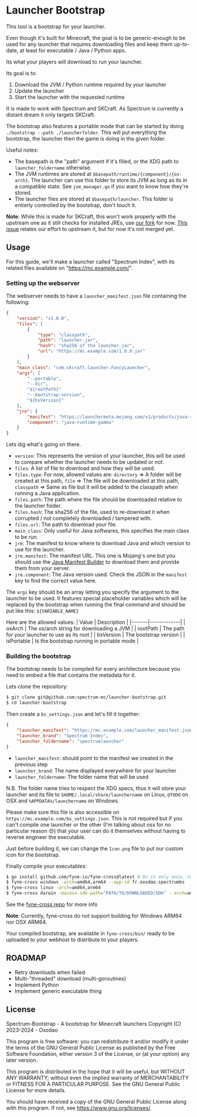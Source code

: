 # Launcher Bootstrap

This tool is a bootstrap for your launcher.

Even though it's built for Minecraft, the goal is to be generic-enough to be used for any launcher that requires downloading files and keep them up-to-date, at least for executable / Java / Python apps.

Its what your players will download to run your launcher.

Its goal is to:
1. Download the JVM / Python runtime required by your launcher
2. Update the launcher
3. Start the launcher with the requested runtime

It is made to work with Spectrum and SKCraft. As Spectrum is currently a distant dream it only targets SKCraft.

The bootstrap also features a portable mode that can be started by doing `./bootstrap --path ./launcherfolder`. This will put everything the bootstrap, the launcher then the game is doing in the given folder.

Useful notes:
- The basepath is the "path" argument if it's filled, or the XDG path to `launcher_foldername` otherwise.
- The JVM runtimes are stored at `$basepath/runtime/{component}/{os-arch}`. The launcher can use this folder to store its JVM as long as its in a compatible state. See `jvm_manager.go` if you want to know how they're stored.
- The launcher files are stored at `$basepath/launcher`. This folder is entierly controlled by the bootstrap, don't touch it.

**Note**: While this is made for SKCraft, this won't work properly with the upstream one as it still checks for installed JREs, use [our fork](https://github.com/spectrum-mc/skcraft) for now. [This issue](https://github.com/SKCraft/Launcher/issues/521) relates our effort to upstream it, but for now it's not merged yet.


## Usage

For this guide, we'll make a launcher called "Spectrum Indev", with its related files available on "https://mc.example.com/".

### Setting up the webserver

The webserver needs to have a `launcher_manifest.json` file containing the following:
```json
{
    "version": "v1.0.0",
    "files": [
        {
            "type": "classpath",
            "path": "launcher.jar",
            "hash": "sha256 of the launcher.jar",
            "url": "https://mc.example.com/1.0.0.jar"
        }
    ],
    "main_class": "com.skcraft.launcher.FancyLauncher",
    "args": [
        "--portable",
        "--dir",
        "${rootPath}"
        "--bootstrap-version",
        "${bsVersion}"
    ],
    "jre": {
        "manifest": "https://launchermeta.mojang.com/v1/products/java-runtime/2ec0cc96c44e5a76b9c8b7c39df7210883d12871/all.json",
        "component": "java-runtime-gamma"
    }
}
```

Lets dig what's going on there.

- `version`: This represents the version of your launcher, this will be used to compare whether the launcher needs to be updated or not.
- `files`: A list of file to download and how they will be used.
- `files.type`: For now, allowed values are: `directory` => A folder will be created at this path, `file` => The file will be downloaded at this path, `classpath` => Same as file but it will be added to the classpath when running a Java application.
- `files.path`: The path where the file should be downloaded relative to the launcher folder.
- `files.hash`: The sha256 of the file, used to re-download it when corrupted / not completely downloaded / tampered with.
- `files.url`: The path to download your file.
- `main_class`: Only useful for Java softwares, this specifies the main class to be run.
- `jre`: The manifest to know where to download Java and which version to use for the launcher.
- `jre.manifest`: The manifest URL. This one is Mojang's one but you should use the [Java Manifest Builder](https://github.com/spectrum-mc/java-manifest-builder) to download them and provide them from your server.
- `jre.component`: The Java version used. Check the JSON in the `manifest` key to find the correct value here.

The `args` key should be an array letting you specify the argument to the launcher to be used. It features special placeholder variables which will be replaced by the bootstrap when running the final command and should be put like this: `${VARIABLE_NAME}`

Here are the allowed values:
| Value | Description |
|-------|-------------|
| osArch | The os/arch string for downloading a JVM |
| rootPath | The path for your launcher to use as its root |
| bsVersion | The bootstrap version |
| isPortable | Is the bootstrap running in portable mode |

### Building the bootstrap

The bootstrap needs to be compiled for every architecture because you need to embed a file that contains the metadata for it.

Lets clone the repository:
```sh
$ git clone git@github.com:spectrum-mc/launcher-bootstrap.git
$ cd launcher-bootstrap
```

Then create a `bs_settings.json` and let's fill it together:
```json
{
	"launcher_manifest": "https://mc.example.com/launcher_manifest.json",
	"launcher_brand": "Spectrum Indev",
	"launcher_foldername": "spectrumlauncher"
}
```

- `launcher_manifest`: should point to the manifest we created in the previous step
- `launcher_brand`: The name displayed everywhere for your launcher
- `launcher_foldername`: The folder name that will be used

N.B. The folder name tries to respect the XDG specs, thus it will store your launcher and its file to `$HOME/.local/share/launchername` on Linux, `@TODO` on OSX and `%APPDATA%/launchername` on Windows.

Please make sure this file is also accessible on `https://mc.example.com/bs_settings.json`. This is not required but if you can't compile one launcher or the other (I'm talking about osx for no particular reason :unamused:) that your user can do it themselves without having to reverse engineer the executable.

Just before building it, we can change the `Icon.png` file to put our custom icon for the bootstrap.

Finally compile your executables:
```sh
$ go install github.com/fyne-io/fyne-cross@latest # Do it only once, to install fyne-cross
$ fyne-cross windows -arch=amd64,arm64 --app-id fr.oxodao.spectrumbs
$ fyne-cross linux -arch=amd64,arm64
$ fyne-cross darwin -macosx-sdk-path="PATH/TO/DOWNLOADED/SDK" --arch=amd64,arm64 --app-id fr.oxodao.spectrumbs >xc14.3.log # Requires xcode /!\
```

See the [fyne-cross repo](https://github.com/fyne-io/fyne-cross) for more info

**Note**: Currently, fyne-cross do not support building for Windows ARM64 nor OSX ARM64.

Your compiled bootstrap, are available in `fyne-cross/bin/` ready to be uploaded to your webhost to distribute to your players.

## ROADMAP

- Retry downloads when failed
- Multi-"threaded" download (multi-goroutines)
- Implement Python
- Implement generic executable thing

## License

Spectrum-Bootstrap - A bootstrap for Minecraft launchers
Copyright (C) 2023-2024 - Oxodao

This program is free software: you can redistribute it and/or modify
it under the terms of the GNU General Public License as published by
the Free Software Foundation, either version 3 of the License, or
(at your option) any later version.

This program is distributed in the hope that it will be useful,
but WITHOUT ANY WARRANTY; without even the implied warranty of
MERCHANTABILITY or FITNESS FOR A PARTICULAR PURPOSE.  See the
GNU General Public License for more details.

You should have received a copy of the GNU General Public License
along with this program.  If not, see <https://www.gnu.org/licenses/>.
